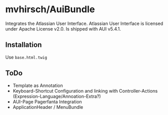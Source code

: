 mvhirsch/AuiBundle
======================

Integrates the Atlassian User Interface.
Atlassian User Interface is licensed under Apache License v2.0.
Is shipped with AUI v5.4.1.

Installation
----------------
Use `base.html.twig`

ToDo
----------------
* Template as Annotation
* Keyboard-Shortcut Configuration and linking with Controller-Actions (Expression-Language/Annoation-Extra?)
* AUI-Page Pagerfanta Integration
* ApplicationHeader / MenuBundle